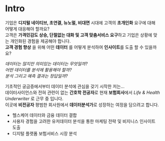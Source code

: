 # Intro
기업은 **디지털 네이티브, 초연결, 뉴노멀, 비대면** 시대에 고객의 **초개인화** 요구에 대해 어떻게 대응해야 할까요?      
고객은 **가격민감도 상승, 단절없는 대화 및 고객 맞춤서비스 요구**하고 기업은 상황에 맞는 개인화된 경험을 제공해야 합니다.      
**고객 경험 향상** 을 위해 어떤 **데이터** 를 어떻게 분석하여 **인사이트**를 도출 할 수 있을까요?      

*데이터는 많지만 의미있는 데이터는 무엇일까?*         
*어떤 데이터를 분석에 활용해야 할까?*             
*분석 그리고 예측 결과는 정답일까?*       

기초적인 궁금증에서부터 데이터 분석에 관심을 갖기 시작한 저는...   
데이터사이언스와 전혀 관련이 없는 **간호학 전공자**로 현재 **보험회사**에서 *Life & Health Underwriter* 로 근무 중 입니다.         
이곳에 **비전공자** 평범한 회사원에서 **데이터분석가**로 성장하는 여정을 담으려고 합니다. 

* 헬스케어 데이터와 금융 데이터 결합 
* 사용자 경험을 고려한 유저데이터 분석을 통한 마케팅 전략 및 비지니스 인사이트 도출
* 디지털 플랫폼 보험서비스 시장 분석 

